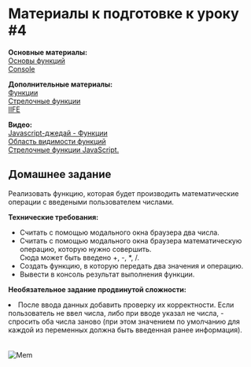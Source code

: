 <h1>Материалы к подготовке к уроку #4</h1>

<b>Основные материалы:</b><br>
[Основы функций](https://learn.javascript.ru/function-basics)<br>
[Console](https://developer.mozilla.org/ru/docs/Web/API/Console)<br>

<b>Дополнительные материалы:</b><br>
[Функции](https://developer.mozilla.org/ru/docs/Web/JavaScript/Guide/Functions)<br>
[Стрелочные функции](https://learn.javascript.ru/arrow-functions-basics)<br>
[IIFE](https://developer.mozilla.org/ru/docs/Glossary/IIFE)<br>

<b>Видео:</b><br>
[Javascript-джедай - Функции](https://www.youtube.com/watch?v=M3ACkFObsQw)<br>
[Область видимости функций](https://www.youtube.com/watch?v=R3kEcA8ZJNw)<br>
[Стрелочные функции JavaScript. ](https://www.youtube.com/watch?v=iWTx3t5pd34)<br>


<h2>Домашнее задание</h2>
<p>Реализовать функцию, которая будет производить математические операции с введеными пользователем числами.</p>

<b>Технические требования:</b>
<ul>
    <li>Считать с помощью модального окна браузера два числа.</li>
    <li>Считать с помощью модального окна браузера математическую операцию, которую нужно совершить. <br>Сюда может быть введено +, -, *, /.</li>
    <li>Создать функцию, в которую передать два значения и операцию.</li>
    <li>Вывести в консоль результат выполнения функции.</li>
</ul>

<b>Необязательное задание продвинутой сложности:</b>

<li>После ввода данных добавить проверку их корректности. Если пользователь не ввел числа, либо при вводе указал не числа, - спросить оба числа заново (при этом значением по умолчанию для каждой из переменных должна быть введенная ранее информация).</li>
<br><br>

<img alt="Mem" src="https://gagz.ru/wp-content/uploads/2020/11/img_20201125_173213_491.jpg">
